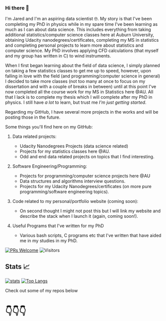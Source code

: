 ### Hi there 👋

I'm Jared and I'm an aspiring data scientist 🤓. My story is that I've been completing my PhD in physics while in my spare time I've been learning as much as I can about data science. This includes everything from taking additional statistics/computer science classes here at Auburn University, obtaining Udacity nanodegrees/certificates, completing my MS in statistics and completing personal projects to learn more about statistics and computer science. My PhD involves applying CFD calculations (that myself and my group has written in C) to wind instruments.

When I first began learning about the field of data science, I simply planned on taking a few statistics classes to get me up to speed, however, upon falling in love with the field (and programming/computer science in general) I decided to take more classes (not too many at once to focus on my dissertation and with a couple of breaks in between) until at this point I've now completed all the course work for my MS in Statistics here @AU. All that I lack is to complete my thesis which I will complete after my PhD in physics. I still have *a lot* to learn, but trust me *I'm just getting started*.

Regarding my GitHub, I have several more projects in the works and will be posting those in the future.

Some things you'll find here on my GitHub:

1. Data related projects:

   - Udacity Nanodegrees Projects (data science related)
   - Projects for my statistics classes here @AU.
   - Odd and end data related projects on topics that I find interesting.

2. Software Engineering/Programming:
   - Projects for programming/computer science projects here @AU
   - Data structures and algorithms interview questions.
   - Projects for my Udacity Nanodegrees/certificates (on more pure programming/software engineering topics).

3. Code related to my personal/portfolio website (coming soon):
   - On second thought I might not post this but I will link my website and describe the stack when I launch it (again, coming soon!).

4. Useful Programs that I've written for my PhD
   - Various bash scripts, C programs etc that I've written that have aided me in my studies in my PhD.

[![PRs Welcome](https://img.shields.io/badge/PRs-welcome-971901.svg?style=flat&logo=github)](https://github.com/JWThacker)
<img alt="Visitors" src="https://komarev.com/ghpvc/?username=JWThacker&style=flat&labelColor=red&logo=github&label=PROFILE+VIEWS&color=971901"/>

<!--
**JWThacker/JWThacker** is a ✨ _special_ ✨ repository because its `README.md` (this file) appears on your GitHub profile.

Here are some ideas to get you started:

- 🔭 I’m currently working on ...
- 🌱 I’m currently learning ...
- 👯 I’m looking to collaborate on ...
- 🤔 I’m looking for help with ...
- 💬 Ask me about ...
- 📫 How to reach me: ...
- 😄 Pronouns: ...
- ⚡ Fun fact: ...
-->
## Stats 📈

[![stats](https://github-readme-stats.vercel.app/api?username=JWThacker&show_icons=true&count_private=true&title_color=971901&text_color=971901&icon_color=971901&no-bg=true&hide_border=true)](https://github.com/JWThacker)
[![Top Langs](https://github-readme-stats.vercel.app/api/top-langs/?username=JWThacker&layout=compact)](https://github.com/JWThacker)

Check out some of my repos below
# 👇👇👇
